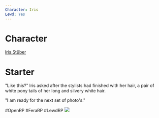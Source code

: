```yaml
---
Character: Iris
Lewd: Yes
---
```

# Character
[Iris Stüber](Iris%20Stüber.md)

# Starter
"Like this?" Iris asked after the stylists had finished with her hair, a pair of white pony tails of her long and silvery white hair.

"I am ready for the next set of photo's."

  

#OpenRP #FeraRP #LewdRP 
![](EN2uPn8XkAI9azp%201.jpg)